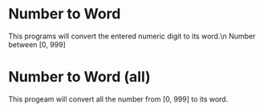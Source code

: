 # Number to Word

This programs will convert the entered numeric digit to its word.\n
Number between [0, 999]

# Number to Word (all)

This progeam will convert all the number from [0, 999] to its word.
